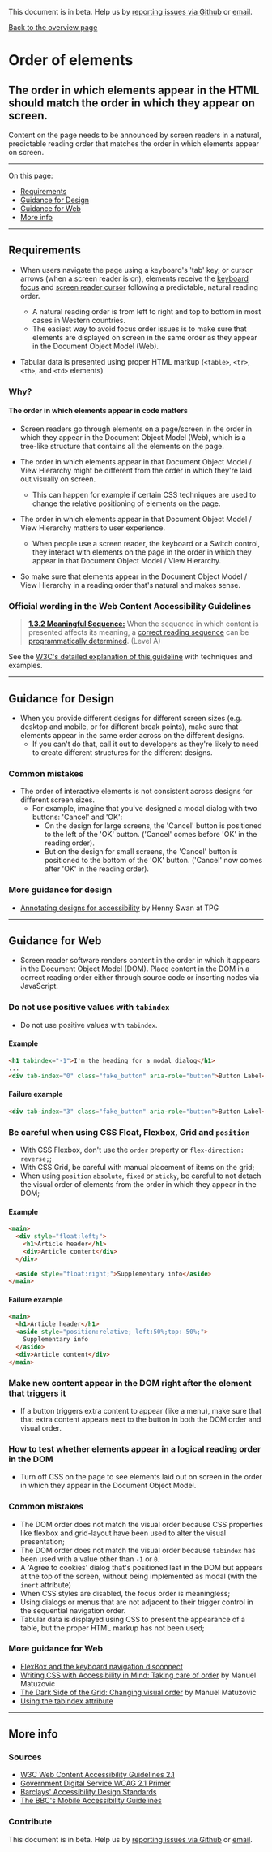 This document is in beta. Help us by [reporting issues via Github](https://github.com/jfhector/accessibility-guidelines) or [email](mailto:jeanfrancois.hector@googlemail.com).

[Back to the overview page](./../index.html)

# Order of elements

## The order in which elements appear in the HTML should match the order in which they appear on screen.

Content on the page needs to be announced by screen readers in a natural, predictable reading order that matches the order in which elements appear on screen.

---

On this page:

- [Requirements](#requirements)
- [Guidance for Design](#guidance-for-design)
- [Guidance for Web](#guidance-for-web)
- [More info](#more-info)

---

## Requirements

- When users navigate the page using a keyboard's 'tab' key, or cursor arrows (when a screen reader is on), elements receive the [keyboard focus](./definitions.md#keyboard-focus) and [screen reader cursor]() following a predictable, natural reading order.

  - A natural reading order is from left to right and top to bottom in most cases in Western countries.
  - The easiest way to avoid focus order issues is to make sure that elements are displayed on screen in the same order as they appear in the Document Object Model (Web).

- Tabular data is presented using proper HTML markup (`<table>`, `<tr>`, `<th>`, and `<td>` elements)

### Why?

#### The order in which elements appear in code matters

- Screen readers go through elements on a page/screen in the order in which they appear in the Document Object Model (Web), which is a tree-like structure that contains all the elements on the page.

- The order in which elements appear in that Document Object Model / View Hierarchy might be different from the order in which they're laid out visually on screen.

  - This can happen for example if certain CSS techniques are used to change the relative positioning of elements on the page.

- The order in which elements appear in that Document Object Model / View Hierarchy matters to user experience.

  - When people use a screen reader, the keyboard or a Switch control, they interact with elements on the page in the order in which they appear in that Document Object Model / View Hierarchy.

- So make sure that elements appear in the Document Object Model / View Hierarchy in a reading order that's natural and makes sense.

### Official wording in the Web Content Accessibility Guidelines

> [**1.3.2 Meaningful Sequence:**](https://www.w3.org/TR/UNDERSTANDING-WCAG20/content-structure-separation-sequence.html) When the sequence in which content is presented affects its meaning, a [correct reading sequence](https://www.w3.org/TR/UNDERSTANDING-WCAG20/content-structure-separation-sequence.html#correct-reading-sequencedef) can be [programmatically determined](https://www.w3.org/TR/UNDERSTANDING-WCAG20/content-structure-separation-sequence.html#programmaticallydetermineddef). (Level A)

See the [W3C's detailed explanation of this guideline](https://www.w3.org/TR/UNDERSTANDING-WCAG20/content-structure-separation-sequence.html) with techniques and examples.

---

## Guidance for Design

- When you provide different designs for different screen sizes (e.g. desktop and mobile, or for different break points), make sure that elements appear in the same order across on the different designs.
  - If you can't do that, call it out to developers as they're likely to need to create different structures for the different designs.

### Common mistakes

- The order of interactive elements is not consistent across designs for different screen sizes.
  - For example, imagine that you've designed a modal dialog with two buttons: 'Cancel' and 'OK':
    - On the design for large screens, the 'Cancel' button is positioned to the left of the 'OK' button. ('Cancel' comes before 'OK' in the reading order).
    - But on the design for small screens, the 'Cancel' button is positioned to the bottom of the 'OK' button. ('Cancel' now comes after 'OK' in the reading order).

### More guidance for design

- [Annotating designs for accessibility](https://drive.google.com/file/d/1n0DkLoFydmbNxLisivqHh8xoo467HgBJ/view?usp=sharing) by Henny Swan at TPG

---

## Guidance for Web

- Screen reader software renders content in the order in which it appears in the Document Object Model (DOM). Place content in the DOM in a correct reading order either through source code or inserting nodes via JavaScript.

### Do not use positive values with `tabindex`

- Do not use positive values with `tabindex`.

#### Example

```html
<h1 tabindex="-1">I'm the heading for a modal dialog</h1>
...
<div tab-index="0" class="fake_button" aria-role="button">Button Label</div>
```

#### Failure example

```html
<div tab-index="3" class="fake_button" aria-role="button">Button Label</div>
```

### Be careful when using CSS Float, Flexbox, Grid and `position`

- With CSS Flexbox, don't use the `order` property or `flex-direction: reverse;`;
- With CSS Grid, be careful with manual placement of items on the grid;
- When using `position` `absolute`, `fixed` or `sticky`, be careful to not detach the visual order of elements from the order in which they appear in the DOM;

#### Example

```html
<main>
  <div style="float:left;">
    <h1>Article header</h1>
    <div>Article content</div>
  </div>

  <aside style="float:right;">Supplementary info</aside>
</main>
```

#### Failure example

```html
<main>
  <h1>Article header</h1>
  <aside style="position:relative; left:50%;top:-50%;">
    Supplementary info
  </aside>
  <div>Article content</div>
</main>
```

### Make new content appear in the DOM right after the element that triggers it

- If a button triggers extra content to appear (like a menu), make sure that that extra content appears next to the button in both the DOM order and visual order.

### How to test whether elements appear in a logical reading order in the DOM

- Turn off CSS on the page to see elements laid out on screen in the order in which they appear in the Document Object Model.

### Common mistakes

- The DOM order does not match the visual order because CSS properties like flexbox and grid-layout have been used to alter the visual presentation;
- The DOM order does not match the visual order because `tabindex` has been used with a value other than `-1` or `0`.
- A 'Agree to cookies' dialog that's positioned last in the DOM but appears at the top of the screen, without being implemented as modal (with the `inert` attribute)
- When CSS styles are disabled, the focus order is meaningless;
- Using dialogs or menus that are not adjacent to their trigger control in the sequential navigation order.
- Tabular data is displayed using CSS to present the appearance of a table, but the proper HTML markup has not been used;

### More guidance for Web

- [FlexBox and the keyboard navigation disconnect](http://tink.uk/flexbox-the-keyboard-navigation-disconnect/)
- [Writing CSS with Accessibility in Mind: Taking care of order](https://medium.com/@matuzo/writing-css-with-accessibility-in-mind-8514a0007939#bf38) by Manuel Matuzovic
- [The Dark Side of the Grid: Changing visual order](https://www.matuzo.at/blog/the-dark-side-of-the-grid-part-2/#visual-order) by Manuel Matuzovic
- [Using the tabindex attribute](https://www.paciellogroup.com/blog/2014/08/using-the-tabindex-attribute/)

---

## More info

### Sources

- [W3C Web Content Accessibility Guidelines 2.1](https://www.w3.org/TR/WCAG21/)
- [Government Digital Service WCAG 2.1 Primer](https://alphagov.github.io/wcag-primer/)
- [Barclays' Accessibility Design Standards](https://home.barclays/who-we-are/our-suppliers/our-requirements-of-external-suppliers/)
- [The BBC's Mobile Accessibility Guidelines](https://www.bbc.co.uk/guidelines/futuremedia/accessibility/mobile/summary)

### Contribute

This document is in beta. Help us by [reporting issues via Github](https://github.com/jfhector/accessibility-guidelines) or [email](mailto:jeanfrancois.hector@googlemail.com).
